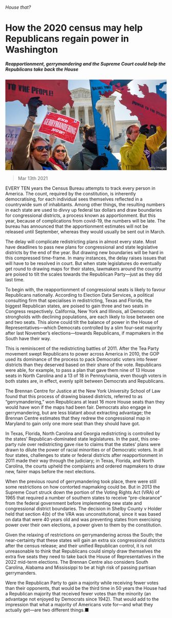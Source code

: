###### House that?

# How the 2020 census may help Republicans regain power in Washington 

##### Reapportionment, gerrymandering and the Supreme Court could help the Republicans take back the House 

![image](images/20210313_USP002_0.jpg) 

> Mar 13th 2021 


EVERY TEN years the Census Bureau attempts to track every person in America. The count, required by the constitution, is inherently democratising, for each individual sees themselves reflected in a countrywide sum of inhabitants. Among other things, the resulting numbers in each state are used to divvy up federal tax dollars and draw boundaries for congressional districts, a process known as apportionment. But this year, because of complications from covid-19, the numbers will be late. The bureau has announced that the apportionment estimates will not be released until September, whereas they would usually be sent out in March.


The delay will complicate redistricting plans in almost every state. Most have deadlines to pass new plans for congressional and state legislative districts by the end of the year. But drawing new boundaries will be hard in this compressed time-frame. In many instances, the delay raises issues that will have to be resolved in court. But when state legislatures do eventually get round to drawing maps for their states, lawmakers around the country are poised to tilt the scales towards the Republican Party—just as they did last time.



To begin with, the reapportionment of congressional seats is likely to favour Republicans nationally. According to Election Data Services, a political consulting firm that specialises in redistricting, Texas and Florida, the biggest Republican states, are poised to gain three and two seats in Congress respectively. California, New York and Illinois, all Democratic strongholds with declining populations, are each likely to lose between one and two seats. This alone could tilt the balance of power in the House of Representatives—which Democrats controlled by a slim four-seat majority after last November’s elections—towards Republicans, if mapmakers in the South have their way.


This is reminiscent of the redistricting battles of 2011. After the Tea Party movement swept Republicans to power across America in 2010, the GOP used its dominance of the process to pack Democratic voters into fewer districts than they deserved based on their share of the vote. Republicans were able, for example, to pass a plan that gave them nine of 13 House seats in North Carolina and a 13 of 18 in Pennsylvania, even though voters in both states are, in effect, evenly split between Democrats and Republicans.


The Brennan Centre for Justice at the New York University School of Law found that this process of drawing biased districts, referred to as “gerrymandering,” won Republicans at least 16 more House seats than they would have won if the maps had been fair. Democrats also engage in gerrymandering, but are less blatant about extracting advantage; the Brennan Centre estimates that they redrew the congressional map in Maryland to gain only one more seat than they should have got.


In Texas, Florida, North Carolina and Georgia redistricting is controlled by the states’ Republican-dominated state legislatures. In the past, this one-party rule over redistricting gave rise to claims that the states’ plans were drawn to dilute the power of racial minorities or of Democratic voters. In all four states, challenges to state or federal districts after reapportionment in 2011 made their way through the judiciary; in Texas, Florida, and North Carolina, the courts upheld the complaints and ordered mapmakers to draw new, fairer maps before the next elections.


When the previous round of gerrymandering took place, there were still some restrictions on how contorted mapmaking could be. But in 2013 the Supreme Court struck down the portion of the Voting Rights Act (VRA) of 1965 that required a number of southern states to receive “pre-clearance” from the federal government before implementing new state and congressional district boundaries. The decision in Shelby County v Holder held that section 4(b) of the VRA was unconstitutional, since it was based on data that were 40 years old and was preventing states from exercising power over their own elections, a power given to them by the constitution.


Given the relaxing of restrictions on gerrymandering across the South; the near-certainty that these states will gain an extra six congressional districts after the census release; and their unified Republican control, it is not unreasonable to think that Republicans could simply draw themselves the extra five seats they need to take back the House of Representatives in the 2022 mid-term elections. The Brennan Centre also considers South Carolina, Alabama and Mississippi to be at high risk of passing partisan gerrymanders.


Were the Republican Party to gain a majority while receiving fewer votes than their opponents, that would be the third time in 50 years the House had a Republican majority that received fewer votes than the minority (an advantage not enjoyed by Democrats since 1942). That would add to the impression that what a majority of Americans vote for—and what they actually get—are two different things.■

